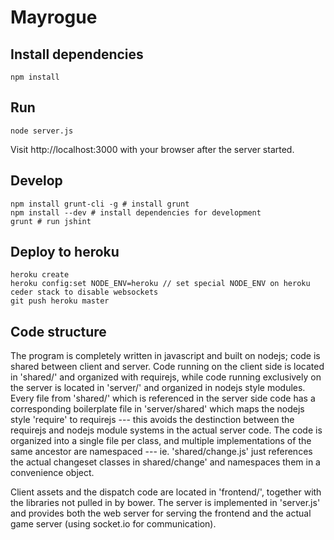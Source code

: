 # Mayrogue

## Install dependencies

```
npm install
```

## Run

```
node server.js
```

Visit http://localhost:3000 with your browser after the server started.

## Develop

```
npm install grunt-cli -g # install grunt
npm install --dev # install dependencies for development
grunt # run jshint
```

## Deploy to heroku

```
heroku create
heroku config:set NODE_ENV=heroku // set special NODE_ENV on heroku ceder stack to disable websockets
git push heroku master
```

## Code structure

The program is completely written in javascript and built on nodejs; code is shared between client and server. Code
running on the client side is located in 'shared/' and organized with requirejs, while code running exclusively on the
server is located in 'server/' and organized in nodejs style modules. Every file from 'shared/' which is referenced in
the server side code has a corresponding boilerplate file in 'server/shared' which maps the nodejs style 'require' to
requirejs --- this avoids the destinction between the requirejs and nodejs module systems in the actual server code.
The code is organized into a single file per class, and multiple implementations of the same ancestor are namespaced ---
ie. 'shared/change.js' just references the actual changeset classes in shared/change' and namespaces them in a
convenience object.

Client assets and the dispatch code are located in 'frontend/', together with the libraries not pulled in by bower.
The server is implemented in 'server.js' and provides both the web server for serving the frontend and the actual
game server (using socket.io for communication).
